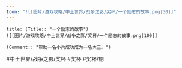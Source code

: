 ```yaml
---
Icon: "![[图片/游戏攻略/中土世界/战争之影/奖杯/一个励志的故事.png|30]]"
---
```

```ad-common-bronze-trophy
title: (Title:: "一个励志的故事")
![[图片/游戏攻略/中土世界/战争之影/奖杯/一个励志的故事.png|100]]

(Comment:: "帮助一名小兵成功成为一名大王。")
```

#中土世界/战争之影/奖杯 #奖杯 #奖杯/铜
